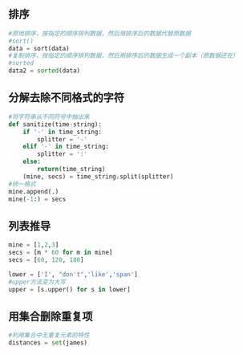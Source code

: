 ## 排序

```python
#原地排序，按指定的顺序排列数据，然后用排序后的数据代替原数据
#sort()
data = sort(data)
#复制排序，按指定的顺序排列数据，然后用排序后的数据生成一个副本（原数据还在）
#sorted
data2 = sorted(data)
```

## 分解去除不同格式的字符

```python
#将字符串从不同符号中抽出来
def sanitize(time-string):
	if '-' in time_string:
    	splitter = '-'
	elif '-' in time_string:
        splitter = ':'
    else:
        return(time_string)
    (mine, secs) = time_string.split(splitter)
#统一格式
mine.append(.)
mine(-1:) = secs
```

## 列表推导

```python
mine = [1,2,3]
secs = [m * 60 for m in mine]
secs = [60, 120, 180]

lower = ['I', "don't",'like','span']
#upper方法变为大写
upper = [s.upper() for s in lower]
```

## 用集合删除重复项

```python
#利用集合中无重复元素的特性
distances = set(james)
```

